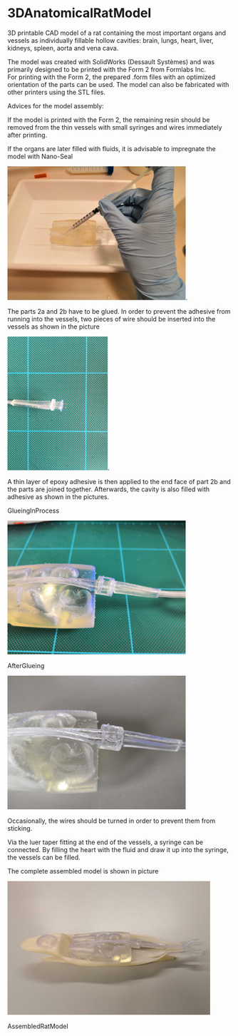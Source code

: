 # 3DAnatomicalRatModel
3D printable CAD model of a rat containing the most important organs and vessels as individually fillable hollow cavities: brain, lungs, heart, liver, kidneys, spleen, aorta and vena cava.

The model was created with SolidWorks (Dessault Systèmes) and was primarily designed to be printed with the Form 2 from Formlabs Inc.  
For printing with the Form 2, the prepared .form files with an optimized orientation of the parts can be used. The model can also be fabricated with other printers using the STL files.

Advices for the model assembly: 

If the model is printed with the Form 2, the remaining resin should be removed from the thin vessels with small syringes and wires immediately after printing. 


If the organs are later filled with fluids, it is advisable to impregnate the model with Nano-Seal

<img src="https://github.com/mgraeser/3DAnatomicalRatModel/blob/master/Fotos/SealingProcess.jpeg" height="300">.

The parts 2a and 2b have to be glued. In order to prevent the adhesive from running into the vessels, two pieces of wire should be inserted into the vessels as shown in the picture

<img src="https://github.com/mgraeser/3DAnatomicalRatModel/blob/master/Fotos/Preparation_Protect_Vessels.jpeg" height="300">.

A thin layer of epoxy adhesive is then applied to the end face of part 2b and the parts are joined together. Afterwards, the cavity is also filled with adhesive as shown in the pictures. 

GlueingInProcess

<img src="https://github.com/mgraeser/3DAnatomicalRatModel/blob/master/Fotos/GlueingInProcess.jpeg" height="300">

AfterGlueing

<img src="https://github.com/mgraeser/3DAnatomicalRatModel/blob/master/Fotos/AfterGlueing.jpeg" height="300">

Occasionally, the wires should be turned in order to prevent them from sticking. 

Via the luer taper fitting at the end of the vessels, a syringe can be connected. By filling the heart with the fluid and draw it up into the syringe, the vessels can be filled. 

The complete assembled model is shown in picture 

<img src="https://github.com/mgraeser/3DAnatomicalRatModel/blob/master/Fotos/AssembledRatModel.jpeg" height="300">

AssembledRatModel
